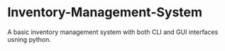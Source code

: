 # Inventory-Management-System
A basic inventory management system with both CLI and GUI interfaces usning python.
